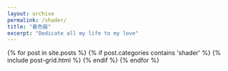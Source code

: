 ```yaml
---
layout: archive
permalink: /shader/
title: "着色器"
excerpt: "Dedicate all my life to my love"
---
```


<div class="tiles">
{% for post in site.posts %}
	{% if post.categories contains 'shader' %}
		{% include post-grid.html %}
	{% endif %}
{% endfor %}
</div><!-- /.tiles -->



